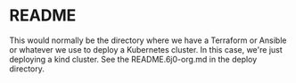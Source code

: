 # README

This would normally be the directory where we have a Terraform or Ansible or whatever we use to deploy a Kubernetes cluster. In this case, we're just deploying a kind cluster. See the README.6j0-org.md in the deploy directory.
